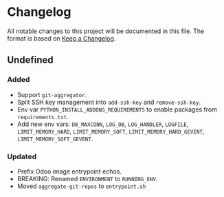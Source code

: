 # Changelog

All notable changes to this project will be documented in this file. The format is based on [Keep a Changelog](https://keepachangelog.com/en/1.1.0/).

## Undefined

### Added

* Support `git-aggregator`.
* Split SSH key management into `add-ssh-key` and `remove-ssh-key`.
* Env var `PYTHON_INSTALL_ADDONS_REQUIREMENTS` to enable packages from `requirements.txt`.
* Add new env vars: `DB_MAXCONN`, `LOG_DB`, `LOG_HANDLER`, `LOGFILE`, `LIMIT_MEMORY_HARD`, `LIMIT_MEMORY_SOFT`, `LIMIT_MEMORY_HARD_GEVENT`, `LIMIT_MEMORY_SOFT_GEVENT`.

### Updated

* Prefix Odoo image entrypoint echos.
* BREAKING: Renamed `ENVIRONMENT` to `RUNNING_ENV`.
* Moved `aggregate-git-repos` to `entrypoint.sh`
